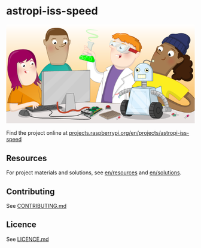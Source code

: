 # astropi-iss-speed

![astropi-iss-speed](banner.png)

Find the project online at [projects.raspberrypi.org/en/projects/astropi-iss-speed](https://projects.raspberrypi.org/en/projects/astropi-iss-speed)

## Resources
For project materials and solutions, see [en/resources](https://github.com/raspberrypilearning/astropi-iss-speed/tree/master/en/resources) and [en/solutions](https://github.com/raspberrypilearning/astropi-iss-speed/tree/master/en/solutions).

## Contributing
See [CONTRIBUTING.md](CONTRIBUTING.md)

## Licence
 See [LICENCE.md](LICENCE.md)
